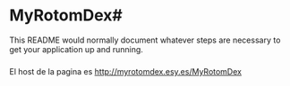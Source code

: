 # MyRotomDex#

This README would normally document whatever steps are necessary to get your application up and running.

### 
El host de la pagina es http://myrotomdex.esy.es/MyRotomDex
 ###